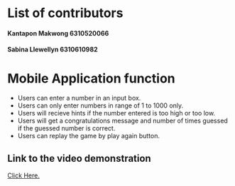 # List of contributors
#### Kantapon Makwong 6310520066
#### Sabina Llewellyn 6310610982

# Mobile Application function
- Users can enter a number in an input box.
- Users can only enter numbers in range of 1 to 1000 only.
- Users will recieve hints if the number entered is too high or too low.
- Users will get a congratulations message and number of times guessed if the guessed number is correct.
- Users can replay the game by play again button.

## Link to the video demonstration

[Click Here.](https://www.youtube.com/watch?v=5HGXoyrkpTs)
